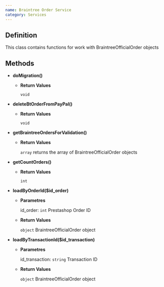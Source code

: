 ```yaml
---
name: Braintree Order Service
category: Services
---
```



## Definition

This class contains functions for work with BraintreeOfficialOrder objects


## Methods


- **doMigration()**
    
    - **Return Values**
    
      `void` 
      
- **deleteBtOrderFromPayPal()**
    
    - **Return Values**
    
      `void`

- **getBraintreeOrdersForValidation()**
    
    - **Return Values**
    
      `array` returns the array of BraintreeOfficialOrder objects
 
- **getCountOrders()**
    
    - **Return Values**
    
      `int`
      
- **loadByOrderId($id_order)**

    - **Parametres**
      
      id_order: `int` Prestashop Order ID
    
    - **Return Values**
    
      `object` BraintreeOfficialOrder object  
      
- **loadByTransactionId($id_transaction)**

    - **Parametres**
      
      id_transaction: `string` Transaction ID
    
    - **Return Values**
    
      `object` BraintreeOfficialOrder object      
      